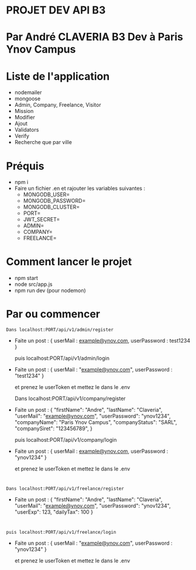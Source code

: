 # PROJET DEV API B3 #

# Par André CLAVERIA B3 Dev à Paris Ynov Campus #
# Liste de l'application #

- nodemailer
- mongoose
- Admin, Company, Freelance, Visitor
- Mission
- Modifier
- Ajout 
- Validators
- Verify
- Recherche que par ville

# Préquis #

- npm i
- Faire un fichier .en et rajouter les variables suivantes :
    - MONGODB_USER=
    - MONGODB_PASSWORD=
    - MONGODB_CLUSTER=
    - PORT=
    - JWT_SECRET=
    - ADMIN=
    - COMPANY=
    - FREELANCE=

# Comment lancer le projet #

- npm start
- node src/app.js
- npm run dev (pour nodemon)

# Par ou commencer #

    Dans localhost:PORT/api/v1/admin/register

- Faite un post :
{
    userMail : example@ynov.com,
    userPassword : test1234
}

    puis localhost:PORT/api/v1/admin/login
- Faite un post :
{
    userMail : "example@ynov.com",
    userPassword : "test1234"
}

    et prenez le userToken et mettez le dans le .env

    Dans localhost:PORT/api/v1/company/register

- Faite un post :
{
    "firstName": "Andre",
    "lastName": "Claveria",
    "userMail": "example@ynov.com",
    "userPassword": "ynov1234",
    "companyName": "Paris Ynov Campus",
    "companyStatus": "SARL",
    "companySiret": "123456789",
}

    puis localhost:PORT/api/v1/company/login
- Faite un post :
{
    userMail : example@ynov.com,
    userPassword : "ynov1234"
}

    et prenez le userToken et mettez le dans le .env

#
    Dans localhost:PORT/api/v1/freelance/register

- Faite un post :
{
    "firstName": "Andre",
    "lastName": "Claveria",
    "userMail": "example@ynov.com",
    "userPassword": "ynov1234",
    "userExp": 123,
    "dailyTax": 100
}

#
    puis localhost:PORT/api/v1/freelance/login
- Faite un post :
{
    userMail : "example@ynov.com",
    userPassword : "ynov1234"
}

    et prenez le userToken et mettez le dans le .env



